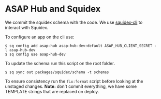 # ASAP Hub and Squidex

We commit the squidex schema with the code.
We use [squidex-cli](https://github.com/Squidex/squidex-samples/releases) to interact with Squidex.

To configure an app on the cli use:

```
$ sq config add asap-hub asap-hub-dev:default ASAP_HUB_CLIENT_SECRET -l asap-hub-dev
$ sq config use asap-hub-dev
```

To update the schema run this script on the root folder.

```
$ sq sync out packages/squidex/schema -t schemas
```

To ensure consistency run the `fix:format` script before looking at the unstaged changes.
**Note:** don't commit everything, we have some TEMPLATE strings that are replaced on deploy.
